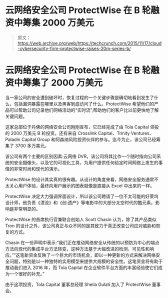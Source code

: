 # 云网络安全公司 ProtectWise 在 B 轮融资中筹集 2000 万美元 

> 原文：<https://web.archive.org/web/https://techcrunch.com/2015/11/17/cloud-cybersecurity-firm-protectwise-raises-20m-series-b/>

# 云网络安全公司 ProtectWise 在 B 轮融资中筹集了 2000 万美元

当一家公司的安全遭到破坏时，恢复过程的一个关键步骤是确切地看到发生了什么，包括漏洞暴露在哪里以及黑客到底访问了什么。ProtectWise 希望他们的产品可以帮助公司记录他们网络活动的“实时流”,帮助他们的客户比以前更快地了解关键问题。

这家总部位于丹佛的网络安全公司刚刚宣布，它已经完成了由 Tola Capital 领投的 2000 万美元 B 轮投资。还有来自 Crosslink Capital、Trinity Ventures、Paladin Capital Group 和阿森纳风险投资伙伴的参与。迄今为止，该公司已经筹集了 3700 多万美元。

该公司有两个主要的区别因素:云网络 DVR，该公司将其比作一个随时指向公司系统的安全摄像头，以及它的可视化工具，为用户提供任何给定时间网络上发生的事情的非常时尚和现代的演示。

ProtectWise 的设计其实真的很有趣。从设计的角度来看，网络安全服务通常不太关心用户体验，最终向用户展示的图表就像是直接从 Excel 中出来的一样。

ProtectWise 决定大力强调界面设计，所以该公司聘请了一位不太可能的好莱坞设计师，他负责《湮没》和《创:遗产》等电影中的大部分太空时代的酷元素。影响是非常明显的。

ProtectWise 的首席执行官兼联合创始人 Scott Chasin 认为，除了其产品类似 Tron 的设计之外，该公司真正与众不同的是其致力于真正改变公司应对威胁和恢复的方式。

Chasin 在一份声明中表示:“我们正在推动网络安全从传统的以预防为中心的端点方法向现代的集成平台方法转变，这种方法基于大幅改进的检测、可见性和响应。”“这笔新资金反映了一个巨大的市场机会，即以一种更新的方式来解决网络安全问题，特别是以一种独特的实用模型来提供大规模的安全性。这笔资金将有助于推动我们进入 2016 年，而 Tola Capital 在企业软件平台方面的丰富经验使它们成为一个很好的补充。”

由于这项投资，Tola Capital 董事总经理 Sheila Gulati 加入了 ProtectWise 董事会。